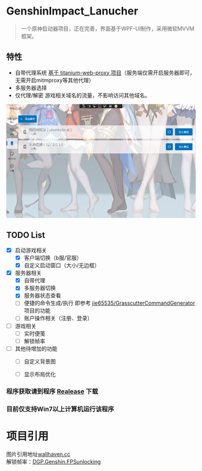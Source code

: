# GenshinImpact_Lanucher
> 一个原神启动器项目，正在完善，界面基于WPF-UI制作，采用微软MVVM框架。

## 特性

 + 自带代理系统 [基于 titanium-web-proxy 项目](https://github.com/justcoding121/titanium-web-proxy)（服务端仅需开启服务器即可，无需开启mitmproxy等其他代理）
 + 多服务器选择
 + 仅代理/解密 游戏相关域名的流量，不影响访问其他域名。

![](Preview/server.png)



## TODO List
  - [x] 启动游戏相关
    - [x] 客户端切换（b服/官服）
    - [x] 自定义启动窗口（大小/无边框）  
  - [x] 服务器相关
    - [x] 自带代理
    - [x] 多服务器切换
    - [x] 服务器状态查看
    - [ ] 便捷的命令生成/执行 即参考 [jie65535/GrasscutterCommandGenerator](https://github.com/jie65535/GrasscutterCommandGenerator) 项目的功能
    - [ ] 账户操作相关（注册、登录）
  - [ ] 游戏相关
    - [ ] 实时便笺
    - [ ] 解锁帧率
  - [ ] 其他待增加的功能
    - [ ] 自定义背景图
    - [ ] 显示布局优化


### 程序获取请到程序 [Realease](https://github.com/123456fsdaf/GenshinImpact_Lanucher/releases) 下载
### 目前仅支持Win7以上计算机运行该程序
# 项目引用
图片引用地址[wallhaven.cc](https://wallhaven.cc/w/3z9wv3)
<br/>
解锁帧率：[DGP.Genshin.FPSunlocking](https://github.com/DGP-Studio/DGP.Genshin.FPSUnlocking)
